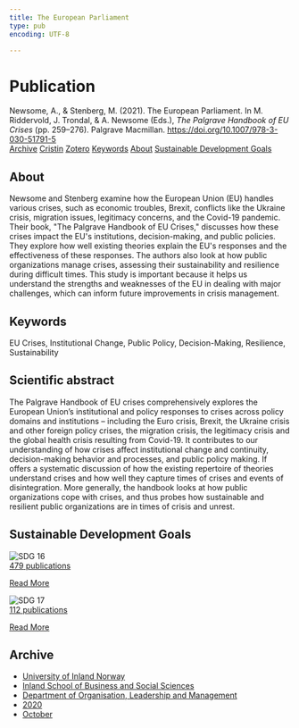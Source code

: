 ```yaml
---
title: The European Parliament
type: pub
encoding: UTF-8

---
```

<h1>Publication</h1>
<article id="csl-bib-container-SICW9G2X" class="csl-bib-container">
  <div class="csl-bib-body"> <div class="csl-entry">Newsome, A., &#38; Stenberg, M. (2021). The European Parliament. In M. Riddervold, J. Trondal, &#38; A. Newsome (Eds.), <i>The Palgrave Handbook of EU Crises</i> (pp. 259–276). Palgrave Macmillan. <a href="https://doi.org/10.1007/978-3-030-51791-5">https://doi.org/10.1007/978-3-030-51791-5</a></div> </div>
  <div class="csl-bib-buttons">
    <a href="#taxonomy-article-SICW9G2X" alt="archive" class="csl-bib-button">Archive</a>
    <a href="https://app.cristin.no/results/show.jsf?id=1836353" alt="Cristin" class="csl-bib-button">Cristin</a>
    <a href="http://zotero.org/groups/5881554/items/SICW9G2X" alt="Zotero" class="csl-bib-button">Zotero</a>
    <a href="#keywords-article-SICW9G2X" alt="keywords" class="csl-bib-button">Keywords</a>
    <a href="#about-article-SICW9G2X" alt="about_pub" class="csl-bib-button">About</a>
    <a href="#sdg-article-SICW9G2X" alt="sdg" class="csl-bib-button">Sustainable Development Goals</a>
  </div>
  <div id="csl-bib-meta-container-SICW9G2X"></div>
</article>
<div id="csl-bib-meta-SICW9G2X" class="csl-bib-meta">
  <article id="about-article-SICW9G2X" class="about_pub-article">
    <h1>About</h1>
    Newsome and Stenberg examine how the European Union (EU) handles various crises, such as economic troubles, Brexit, conflicts like the Ukraine crisis, migration issues, legitimacy concerns, and the Covid-19 pandemic. Their book, "The Palgrave Handbook of EU Crises," discusses how these crises impact the EU's institutions, decision-making, and public policies. They explore how well existing theories explain the EU's responses and the effectiveness of these responses. The authors also look at how public organizations manage crises, assessing their sustainability and resilience during difficult times. This study is important because it helps us understand the strengths and weaknesses of the EU in dealing with major challenges, which can inform future improvements in crisis management.
  </article>
  <article id="keywords-article-SICW9G2X" class="keywords-article">
    <h1>Keywords</h1>
    EU Crises, Institutional Change, Public Policy, Decision-Making, Resilience, Sustainability
  </article>
  <article id="abstract-article-SICW9G2X" class="abstract-article">
    <h1>Scientific abstract</h1>
    The Palgrave Handbook of EU crises comprehensively explores the European Union’s institutional and policy responses to crises across policy domains and institutions – including the Euro crisis, Brexit, the Ukraine crisis and other foreign policy crises, the migration crisis, the legitimacy crisis and the global health crisis resulting from Covid-19. It contributes to our understanding of how crises affect institutional change and continuity, decision-making behavior and processes, and public policy making. If offers a systematic discussion of how the existing repertoire of theories understand crises and how well they capture times of crises and events of disintegration. More generally, the handbook looks at how public organizations cope with crises, and thus probes how sustainable and resilient public organizations are in times of crisis and unrest.
  </article>
  <article id="sdg-article-SICW9G2X" class="sdg-article">
    <h1>Sustainable Development Goals</h1>
    <div class="sdg-container"><div id="sdg16" class="sdg">
        <img src="{{< params subfolder >}}images/sdg/sdg16_en.png" class="image" alt="SDG 16">
        <div class="sdg-overlay">
          <a href="{{< params subfolder >}}en/archive/?sdg=16#archive" class="sdg-publication-count"><span>479</span> publications</a>
          <p><a href="https://sdgs.un.org/goals/goal16" class="sdg-read-more">Read More</a></p>
        </div>
      </div> <div id="sdg17" class="sdg">
        <img src="{{< params subfolder >}}images/sdg/sdg17_en.png" class="image" alt="SDG 17">
        <div class="sdg-overlay">
          <a href="{{< params subfolder >}}en/archive/?sdg=17#archive" class="sdg-publication-count"><span>112</span> publications</a>
          <p><a href="https://sdgs.un.org/goals/goal17" class="sdg-read-more">Read More</a></p>
        </div>
      </div></div>
  </article>
  <article id="taxonomy-article-SICW9G2X" class="taxonomy-article">
    <h1>Archive</h1>
    <ul>
      <li><a href="{{< params subfolder >}}en/archive/?key=3DCRN523">University of Inland Norway</a></li>
      <li><a href="{{< params subfolder >}}en/archive/?key=DU8Q9LN9">Inland School of Business and Social Sciences</a></li>
      <li><a href="{{< params subfolder >}}en/archive/?key=4LUWR3ZM">Department of Organisation, Leadership and Management</a></li>
      <li><a href="{{< params subfolder >}}en/archive/?key=L4LD5JU9">2020</a></li>
      <li><a href="{{< params subfolder >}}en/archive/?key=QPJKKNQX">October</a></li>
    </ul>
  </article>
</div>
